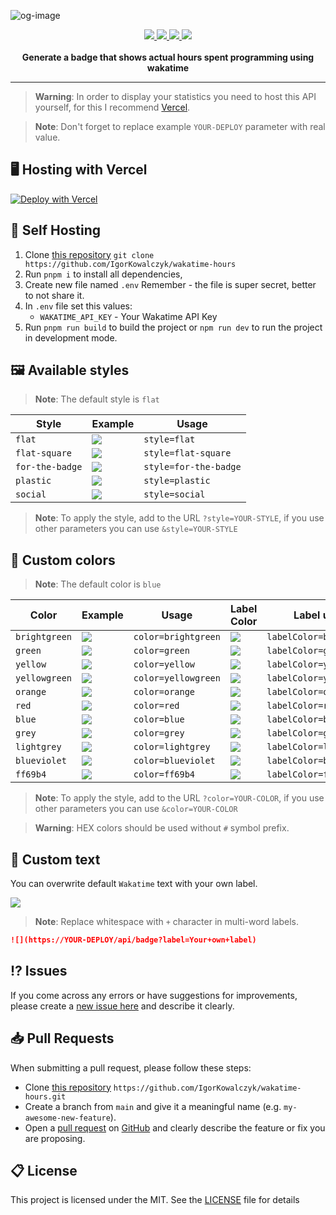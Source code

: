![og-image](https://user-images.githubusercontent.com/49127376/213679714-1f9fe70b-b815-40f1-9448-8035591ff5bc.png)

<div align="center">
  <a aria-label="Badge" href="https://wakatime-hours.vercel.app">
    <img src="https://wakatime-hours.vercel.app/api/badge">
  </a>
    <a aria-label="Github License" href="https://github.com/igorkowalczyk/wakatime-hours/blob/main/license.md">
    <img src="https://img.shields.io/github/license/igorkowalczyk/blog?color=blue&logo=github&label=License">
  </a>
      <a aria-label="Version" href="https://github.com/igorkowalczyk/wakatime-hours/releases">
    <img src="https://img.shields.io/github/v/release/igorkowalczyk/wakatime-hours?color=blue&logo=github&label=Version">
  </a>
        <a aria-label="Vulnerabilities" href="https://github.com/igorkowalczyk/wakatime-hours">
    <img src="https://img.shields.io/snyk/vulnerabilities/github/igorkowalczyk/wakatime-hours?color=blue&logo=github&label=Vulnerabilities">
  </a>
  <br/>
  <br/>
  <b>Generate a badge that shows actual hours spent programming using wakatime</b>
</div>

---

> **Warning**:
> In order to display your statistics you need to host this API yourself, for this I recommend [Vercel](https://vercel.com).

> **Note**:
> Don't forget to replace example `YOUR-DEPLOY` parameter with real value.

## 🖥️ Hosting with Vercel

[![Deploy with Vercel](https://vercel.com/button)](https://vercel.com/new/clone?repository-url=https%3A%2F%2Fgithub.com%2Figorkowalczyk%2Fwakatime-hours&env=WAKATIME_API_KEY&envDescription=Environment%20Variables%20Docs&envLink=https%3A%2F%2Fgithub.com%2FIgorKowalczyk%2Fwakatime-hours%23-self-hosting&project-name=portfolio&repo-name=igorkowalczyk-portfolio&demo-title=Example%20deploy&demo-description=Example%20production%20deploy%20from%20Github%20Repository&demo-url=https%3A%2F%2Fwakatime-hours.vercel.app&demo-image=https%3A%2F%2Fi.imgur.com%2FtntTLM1.png)

## 🔩 Self Hosting

1. Clone [this repository](https://github.com/igorkowalczyk/wakatime-hours) `git clone https://github.com/IgorKowalczyk/wakatime-hours`
2. Run `pnpm i` to install all dependencies,
4. Create new file named `.env` Remember - the file is super secret, better to not share it.
5. In `.env` file set this values:
   - `WAKATIME_API_KEY` - Your Wakatime API Key
6. Run `pnpm run build` to build the project or `npm run dev` to run the project in development mode.

## 🖼️ Available styles

> **Note**:
> The default style is `flat`

| Style | Example | Usage |
| ----- | ---- | ---- |
| `flat` | ![](https://wakatime-hours.vercel.app/api/badge?style=flat&display=true) | `style=flat` |
| `flat-square` | ![](https://wakatime-hours.vercel.app/api/badge?style=flat-square&display=true) | `style=flat-square` |
| `for-the-badge` | ![](https://wakatime-hours.vercel.app/api/badge?style=for-the-badge&display=true) | `style=for-the-badge` |
| `plastic` | ![](https://wakatime-hours.vercel.app/api/badge?style=plastic&display=true) | `style=plastic` |
| `social` | ![](https://wakatime-hours.vercel.app/api/badge?style=social&display=true) | `style=social` |

> **Note**:
> To apply the style, add to the URL `?style=YOUR-STYLE`, if you use other parameters you can use `&style=YOUR-STYLE`

## 🎨 Custom colors

> **Note**:
> The default color is `blue`

| Color | Example | Usage | Label Color | Label usage | 
| ----- | ---- | ---- | ---- |  ---- | 
| `brightgreen` | ![](https://wakatime-hours.vercel.app/api/badge?style=flat&display=true&color=brightgreen) | `color=brightgreen`  | ![](https://wakatime-hours.vercel.app/api/badge?style=flat&display=true&labelColor=brightgreen) | `labelColor=brightgreen` |
| `green` | ![](https://wakatime-hours.vercel.app/api/badge?style=flat&display=true&color=green) | `color=green` | ![](https://wakatime-hours.vercel.app/api/badge?style=flat&display=true&labelColor=green) | `labelColor=green` |
| `yellow` | ![](https://wakatime-hours.vercel.app/api/badge?style=flat&display=true&color=yellow) | `color=yellow` |  ![](https://wakatime-hours.vercel.app/api/badge?style=flat&display=true&labelColor=yellow) | `labelColor=yellow` |
| `yellowgreen` | ![](https://wakatime-hours.vercel.app/api/badge?style=flat&display=true&color=yellowgreen) | `color=yellowgreen` | ![](https://wakatime-hours.vercel.app/api/badge?style=flat&display=true&labelColor=yellowgreen) | `labelColor=yellowgreen` |
| `orange` | ![](https://wakatime-hours.vercel.app/api/badge?style=flat&display=true&color=orange) | `color=orange` | ![](https://wakatime-hours.vercel.app/api/badge?style=flat&display=true&labelColor=orange) | `labelColor=orange` |
| `red` | ![](https://wakatime-hours.vercel.app/api/badge?style=flat&display=true&color=red) | `color=red` | ![](https://wakatime-hours.vercel.app/api/badge?style=flat&display=true&labelColor=red) | `labelColor=red` |
| `blue` | ![](https://wakatime-hours.vercel.app/api/badge?style=flat&display=true&color=blue) | `color=blue` | ![](https://wakatime-hours.vercel.app/api/badge?style=flat&display=true&labelColor=blue) | `labelColor=blue` |
| `grey` | ![](https://wakatime-hours.vercel.app/api/badge?style=flat&display=true&color=grey) | `color=grey` | ![](https://wakatime-hours.vercel.app/api/badge?style=flat&display=true&labelColor=grey) | `labelColor=grey` | ![](https://wakatime-hours.vercel.app/api/badge?style=flat&display=true&labelColor=lightgrey) | `labelColor=lightgrey` |
| `lightgrey` | ![](https://wakatime-hours.vercel.app/api/badge?style=flat&display=true&color=lightgrey) | `color=lightgrey` | ![](https://wakatime-hours.vercel.app/api/badge?style=flat&display=true&labelColor=lightgrey) | `labelColor=lightgrey` |
| `blueviolet` | ![](https://wakatime-hours.vercel.app/api/badge?style=flat&display=true&color=blueviolet) | `color=blueviolet` | ![](https://wakatime-hours.vercel.app/api/badge?style=flat&display=true&labelColor=blueviolet) | `labelColor=blueviolet` |
| `ff69b4` | ![](https://wakatime-hours.vercel.app/api/badge?style=flat&display=true&color=ff69b4) | `color=ff69b4` | ![](https://wakatime-hours.vercel.app/api/badge?style=flat&display=true&labelColor=ff69b4) | `labelColor=ff69b4` |

> **Note**:
> To apply the style, add to the URL `?color=YOUR-COLOR`, if you use other parameters you can use `&color=YOUR-COLOR`

> **Warning**:
> HEX colors should be used without `#` symbol prefix.

## 📝 Custom text

You can overwrite default `Wakatime` text with your own label.

![](https://wakatime-hours.vercel.app/api/badge?label=Your+own+label&display=true&color=blue)

> **Note**:
> Replace whitespace with `+` character in multi-word labels.

```markdown
![](https://YOUR-DEPLOY/api/badge?label=Your+own+label)
```

## ⁉️ Issues

If you come across any errors or have suggestions for improvements, please create a [new issue here](https://github.com/igorkowalczyk/wakatime-hours/issues) and describe it clearly.

## 📥 Pull Requests

When submitting a pull request, please follow these steps:

- Clone [this repository](https://github.com/igorkowalczyk/wakatime-hours) `https://github.com/IgorKowalczyk/wakatime-hours.git`
- Create a branch from `main` and give it a meaningful name (e.g. `my-awesome-new-feature`).
- Open a [pull request](https://github.com/igorkowalczyk/wakatime-hours/pulls) on [GitHub](https://github.com/) and clearly describe the feature or fix you are proposing.

## 📋 License

This project is licensed under the MIT. See the [LICENSE](https://github.com/igorkowalczyk/wakatime-hours/blob/main/license.md) file for details